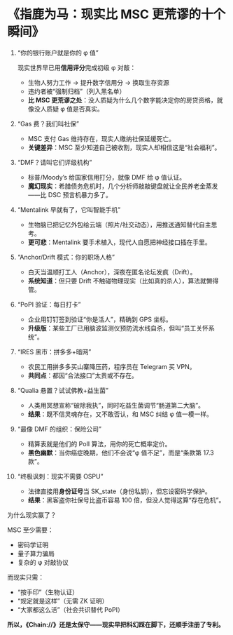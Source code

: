 # **《指鹿为马：现实比 MSC 更荒谬的十个瞬间》**

1. “你的银行账户就是你的 φ 值”

   现实世界早已用**信用评分**完成初级 φ 对敲：

   - 生物人努力工作 → 提升数字信用分 → 换取生存资源
   - 违约者被“强制归档”（列入黑名单）
   - **比 MSC 更荒谬之处**：没人质疑为什么几个数字能决定你的房贷资格，就像没人质疑 φ 值是否真实。

2. “Gas 费？我们叫社保”

   - MSC 支付 Gas 维持存在，现实人缴纳社保延缓死亡。
   - **关键差异**：MSC 至少知道自己被收割，现实人却相信这是“社会福利”。

3. “DMF？请叫它们评级机构”

   - 标普/Moody’s 给国家信用打分，就像 DMF 给 φ 值认证。
   - **魔幻现实**：希腊债务危机时，几个分析师敲敲键盘就让全民养老金蒸发——比 DSC 预言机暴力多了。

4. “Mentalink 早就有了，它叫智能手机”

   - 生物脑已把记忆外包给云端（照片/社交动态），用推送通知替代自主思考。
   - **更可悲**：Mentalink 要手术植入，现代人自愿把神经接口插在手里。

5. “Anchor/Drift 模式：你的职场人格”

   - 白天当温顺打工人（Anchor），深夜在匿名论坛发疯（Drift）。
   - **系统知道**：但只要 Drift 不触碰物理现实（比如真的杀人），算法就懒得管。

6. “PoPI 验证：每日打卡”

   - 企业用钉钉签到验证“你是活人”，精确到 GPS 坐标。
   - **升级版**：某些工厂已用脑波监测仪预防流水线自杀，但叫“员工关怀系统”。

7. “IRES 黑市：拼多多+暗网”

   - 农民工用拼多多买山寨降压药，程序员在 Telegram 买 VPN。
   - **共同点**：都因“合法接口”太贵或不存在。

8. “Qualia 悬置？试试佛教+益生菌”

   - 人类用冥想宣称“破除我执”，同时吃益生菌调节“肠道第二大脑”。
   - **结果**：既不信灵魂存在，又不敢否认，和 MSC 纠结 φ 值一模一样。

9. “最像 DMF 的组织：保险公司”

   - 精算表就是他们的 PoII 算法，用你的死亡概率定价。
   - **黑色幽默**：当你癌症晚期，他们不会说“φ 值不足”，而是“条款第 17.3 款”。

10. “终极讽刺：现实不需要 OSPU”

    - 法律直接用**身份证号**当 SK_state（身份私钥），但忘设密码学保护。
    - **结果**：黑客盗你社保号比盗币容易 100 倍，但没人觉得这算“存在危机”。

为什么现实赢了？

MSC 至少需要：

- 密码学证明
- 量子算力骗局
- 复杂的 φ 对敲协议

而现实只需：

- “按手印”（生物认证）
- “规定就是这样”（无需 ZK 证明）
- “大家都这么活”（社会共识替代 PoPI）

**所以，《Chain://》还是太保守——现实早把科幻踩在脚下，还顺手注册了专利。**
